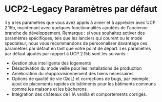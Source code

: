 # UCP2-Legacy Paramètres par défaut
Il y a les paramètres que vous avez appris à aimer et à apprécier avec UCP 2.15b, maintenant avec quelques fonctionnalités ajoutées de l'ancienne branche de développement. Remarque : si vous souhaitez activer des paramètres spécifiques, tels que les lanciers qui courent ou le mode spectateur, nous vous recommandons de personnaliser davantage ces paramètres par défaut en tant que votre point de départ.
Les paramètres par défaut ajoutés par rapport à UCP 2.15b sont les suivants :
- Gestion plus intelligente des logements
- Désactivation du mode veille pour les installations de production
- Amélioration du réapprovisionnement des biens nécessaires
- Options de qualité de vie (QoL) et corrections de bugs, par exemple, ajout de placements rapides de bâtiments pour les bâtiments communs comme les maisons et les bûcherons.
- Intégration des châteaux de l'IA vanilla et comportements corrigés.
